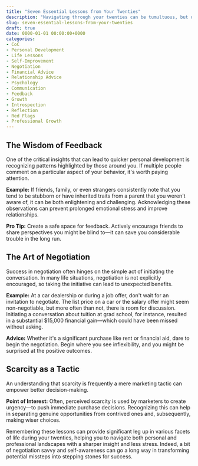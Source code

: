 ```yaml
---
title: "Seven Essential Lessons from Your Twenties"
description: "Navigating through your twenties can be tumultuous, but understanding these key lessons can save you time, money, and unnecessary heartache."
slug: seven-essential-lessons-from-your-twenties
draft: true
date: 0000-01-01 00:00:00+0000
categories:
- CoC
- Personal Development
- Life Lessons
- Self-Improvement
- Negotiation
- Financial Advice
- Relationship Advice
- Psychology
- Communication
- Feedback
- Growth
- Introspection
- Reflection
- Red Flags
- Professional Growth
---
```


## The Wisdom of Feedback

One of the critical insights that can lead to quicker personal development is recognizing patterns highlighted by those around you. If multiple people comment on a particular aspect of your behavior, it's worth paying attention.

**Example:**
If friends, family, or even strangers consistently note that you tend to be stubborn or have inherited traits from a parent that you weren't aware of, it can be both enlightening and challenging. Acknowledging these observations can prevent prolonged emotional stress and improve relationships.

**Pro Tip:** Create a safe space for feedback. Actively encourage friends to share perspectives you might be blind to—it can save you considerable trouble in the long run.

## The Art of Negotiation

Success in negotiation often hinges on the simple act of initiating the conversation. In many life situations, negotiation is not explicitly encouraged, so taking the initiative can lead to unexpected benefits.

**Example:**
At a car dealership or during a job offer, don't wait for an invitation to negotiate. The list price on a car or the salary offer might seem non-negotiable, but more often than not, there is room for discussion. Initiating a conversation about tuition at grad school, for instance, resulted in a substantial $15,000 financial gain—which could have been missed without asking.

**Advice:** Whether it's a significant purchase like rent or financial aid, dare to begin the negotiation. Begin where you see inflexibility, and you might be surprised at the positive outcomes.

## Scarcity as a Tactic

An understanding that scarcity is frequently a mere marketing tactic can empower better decision-making.

**Point of Interest:**
Often, perceived scarcity is used by marketers to create urgency—to push immediate purchase decisions. Recognizing this can help in separating genuine opportunities from contrived ones and, subsequently, making wiser choices.

Remembering these lessons can provide significant leg up in various facets of life during your twenties, helping you to navigate both personal and professional landscapes with a sharper insight and less stress. Indeed, a bit of negotiation savvy and self-awareness can go a long way in transforming potential missteps into stepping stones for success.
